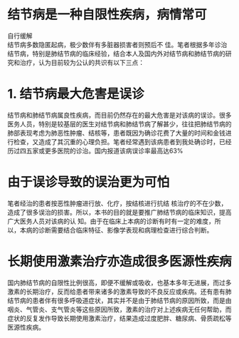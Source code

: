 # 结节病是一种自限性疾病，病情常可  
自行缓解  
结节病多数隐匿起病，极少数伴有多脏器损害者则预后不 佳。笔者根据多年诊治结节病，特别是肺结节病的临床经验，结合本人及国内外对结节病和肺结节病的研究和治疗，认为目前较为公认的共识有以下三点：  
# 1. 结节病最大危害是误诊  
结节病和肺结节病属良性疾病，而目前仍然存在的最大危害是对该病的误诊。很多医务人员，特别是较基层的医生对结节病和肺结节病了解甚少，往往把肺结节病的肺部表现考虑为肺恶性肿瘤、结核等，患者既因为确诊花费了大量的时间和金钱进行检查，又造成了其沉重的心理负担。笔者经常遇到该病患者到我处确诊时，已经历过四五家或更多医院的诊治。国内报道该病误诊率最高达$63\%$  
#  由于误诊导致的误治更为可怕  
笔者经治的患者按恶性肿瘤进行放、化疗，按结核进行抗结 核治疗的不在少数，造成了很多误治的损害。所以，本书的目的就是要推广肺结节病的临床知识，提高广大医务人员对该病的认 知。由于在临床上本病的诊断有时有一定的难度，所以，本病的诊断需要结合临床特征、影像学表现和病理检查进行综合判断。  
#  长期使用激素治疗亦造成很多医源性疾病  
国内肺结节病的自限性比例很高，即便不缓解或吸收，也基本多年无进展，而过多激素的长期治疗，反而给患者带来诸多的激素导致的不良反应或疾病。还有患有肺结节病的患者伴有很多呼吸道症状，其实并不是由于肺结节病的原因所致，而是由咽炎、气管炎、支气管炎等这些原因所致，激素的治疗对上述疾病无任何帮助，而症状的反复发作导致长期使用激素治疗，结果造成过度肥胖、糖尿病、骨质疏松等医源性疾病。  